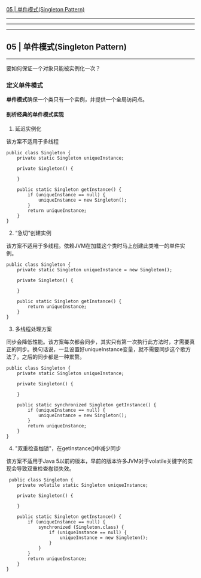 [05 | 单件模式(Singleton Pattern)](#05)   




---
---
---
<h2 id="05">05 | 单件模式(Singleton Pattern)</h2>

---

要如何保证一个对象只能被实例化一次？


### 定义单件模式

**单件模式**确保一个类只有一个实例，并提供一个全局访问点。

#### 剖析经典的单件模式实现

1. 延迟实例化   

该方案不适用于多线程

```
public class Singleton {
    private static Singleton uniqueInstance;

    private Singleton() {

    }

    public static Singleton getInstance() {
        if (uniqueInstance == null) {
            uniqueInstance = new Singleton();
        }
        return uniqueInstance;
    }
}
```

2. “急切”创建实例   

该方案不适用于多线程。依赖JVM在加载这个类时马上创建此类唯一的单件实例。

```
public class Singleton {
    private static Singleton uniqueInstance = new Singleton();

    private Singleton() {

    }

    public static Singleton getInstance() {
        return uniqueInstance;
    }
}
```

3. 多线程处理方案   

同步会降低性能。该方案每次都会同步，其实只有第一次执行此方法时，才需要真正的同步。换句话说，一旦设置好uniqueInstance变量，就不需要同步这个歌方法了。之后的同步都是一种累赘。


```
public class Singleton {
    private static Singleton uniqueInstance;

    private Singleton() {

    }

    public static synchronized Singleton getInstance() {
        if (uniqueInstance == null) {
            uniqueInstance = new Singleton();
        }
        return uniqueInstance;
    }
}
```

4. "双重检查枷锁"，在getInstance()中减少同步   

 该方案不适用于Java 5以前的版本，早前的版本许多JVM对于volatile关键字的实现会导致双重检查枷锁失效。
 
```
 public class Singleton {
    private volatile static Singleton uniqueInstance;

    private Singleton() {

    }

    public static Singleton getInstance() {
        if (uniqueInstance == null) {
            synchronized (Singleton.class) {
                if (uniqueInstance == null) {
                    uniqueInstance = new Singleton();
                }
            }
        }
        return uniqueInstance;
    }
}
 
```




















